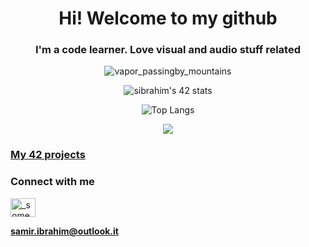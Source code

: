 <h1 align="center">Hi! Welcome to my github</h1>
<h3 align="center">I'm a code learner. Love visual and audio stuff related</h3>
<div align="center">
  
![vapor_passingby_mountains](https://github.com/sidev86/sidev86/assets/84662823/044c264e-26ae-40a7-8d6d-e6cafddd678d)


<img src="https://badge.mediaplus.ma/starryblue/sibrahim?1337Badge=off&UM6P=off" alt="sibrahim's 42 stats" />

![Top Langs](https://github-readme-stats.vercel.app/api/top-langs/?username=sidev86&langs_count=8&theme=dracula)

<p align="center">
  <a href="https://skillicons.dev">
    <img src="https://skillicons.dev/icons?i=git,c,cpp,vim,bash,py,unity,godot,ableton" />
  </a>
</p>

<h3 align="left"><a href="https://github.com/sidev86/42projects">My 42 projects</a></h3>

</div>

<h3 align="left">Connect with me</h3>
<p align="left">
<a href="https://twitter.com/_someyear" target="blank"><img align="center" src="https://raw.githubusercontent.com/rahuldkjain/github-profile-readme-generator/master/src/images/icons/Social/twitter.svg" alt="_someyear" height="30" width="40" /></a>
</p>

**samir.ibrahim@outlook.it**



